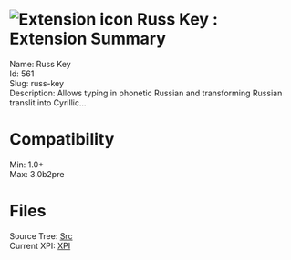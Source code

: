 # ![Extension icon](https://addons.thunderbird.net/static/img/addon-icons/default-64.png) Russ Key : Extension Summary

Name: Russ Key  
Id: 561  
Slug: russ-key  
Description: Allows typing in phonetic Russian and transforming Russian translit into Cyrillic...
  

# Compatibility
Min: 1.0+  
Max: 3.0b2pre  

# Files

Source Tree: [Src](C:/Dev/Thunderbird/ThunderKdB/xall/xOther/561-russ-key/src)  
Current XPI: [XPI](C:/Dev/Thunderbird/ThunderKdB/xall/xOther/561-russ-key/xpi)  



